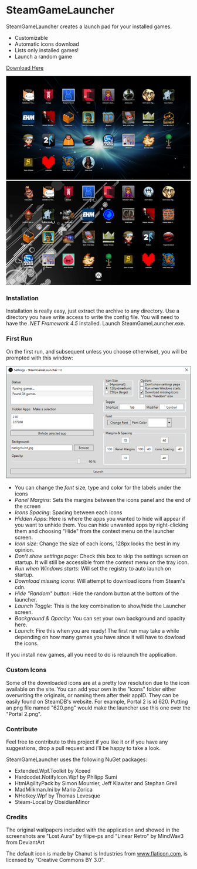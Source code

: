 # SteamGameLauncher

SteamGameLauncher creates a launch pad for your installed games.

  - Customizable
  - Automatic icons download
  - Lists only installed games!
  - Launch a random game

[Download Here](https://github.com/Gabisonfire/SteamGameLauncher/releases/latest)  
  
![Not found](/Screenshots/main.png?raw=true "Launcher")
![Not found](/Screenshots/main2.png?raw=true "Launcher")

### Installation
Installation is really easy, just extract the archive to any directory. Use a directory you have write access to write the config file. You will need to have the *.NET Framework 4.5* installed. Launch SteamGameLauncher.exe.

### First Run
On the first run, and subsequent unless you choose otherwise), you will be prompted with this window:

![Not found](/Screenshots/settings.png?raw=true "Settings")

 - You can change the *font* size, type and color for the labels under the icons
 - *Panel Margins*: Sets the margins between the icons panel and the end of the screen
 - *Icons Spacing*: Spacing between each icons
 - *Hidden Apps*: Here is where the apps you wanted to hide will appear if you want to unhide them. You can hide unwanted apps by right-clicking them and choosing "Hide" from the context menu on the launcher screen.
 - *Icon size*: Change the size of each icons, 128px looks the best in my opinion.
 - *Don't show settings page*: Check this box to skip the settings screen on startup. It will still be accessible from the context menu on the tray icon.
 - *Run when Windows starts*: Will set the registry to auto launch on startup.
 - *Download missing icons*: Will attempt to download icons from Steam's cdn.
 - *Hide "Random" button*: Hide the random button at the bottom of the launcher.
 - *Launch Toggle*: This is the key combination to show/hide the Launcher screen.
 - *Background & Opacity*: You can set your own background and opacity here.
 - *Launch*: Fire this when you are ready! The first run may take a while depending on how many games you have since it will have to dowload the icons.

If you install new games, all you need to do is relaunch the application.

### Custom Icons
Some of the downloaded icons are at a pretty low resolution due to the icon available on the site. You can add your own in the "icons" folder either overwriting the originals, or naming them after their appID. They can be easily found on SteamDB's website. For example, Portal 2 is id 620. Putting an png file named "620.png" would make the launcher use this one over the "Portal 2.png".

### Contribute

Feel free to contribute to this project if you like it or if you have any suggestions, drop a pull request and i'll be happy to take a look.

SteamGameLauncher uses the following NuGet packages:
 - Extended.Wpf.Toolkit by Xceed
 - Hardcodet.NotifyIcon.Wpf by Philipp Sumi
 - HtmlAgilityPack by Simon Mourrier, Jeff Klawiter and Stephan Grell
 - MadMilkman.Ini by Mario Zorica
 - NHotkey.Wpf by Thomas Levesque
 - Steam-Local by ObsidianMinor

### Credits
The original wallpapers included with the application and showed in the screenshots are "Lost Aura" by filipe-ps and "Linear Retro" by MindWav3 from DeviantArt

The default icon is made by Chanut is Industries from www.flaticon.com, is licensed by "Creative Commons BY 3.0".

